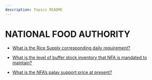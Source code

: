 ```yaml
---
description: Topics README
---
```


# NATIONAL FOOD AUTHORITY


 - [What is the Rice Supply corresponding daily requirement?](/2022/attached-corporations/national-food-authority/what-is-the-rice-supply-corresponding-daily-requirement.html)
    
 - [What is the level of buffer stock inventory that NFA is mandated to maintain?](/2022/attached-corporations/national-food-authority/what-is-the-level-of-buffer-stock-inventory-that-nfa-is-mandated-to-maintain.html)
    
 - [What is the NFA’s palay support price at present?](/2022/attached-corporations/national-food-authority/what-is-the-nfas-palay-support-price-at-present.html)
    
